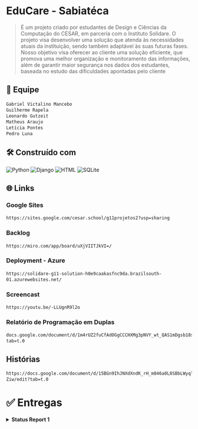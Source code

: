 # EduCare - Sabiatéca

>É um projeto criado por estudantes de Design e Ciências da Computação do CESAR, em parceria com o Instituto Solidare. O projeto visa desenvolver uma solução que atenda às necessidades atuais da instituição, sendo também adaptável às suas futuras fases.
Nosso objetivo visa oferecer ao cliente uma solução eficiente, que promova uma melhor organização e monitoramento das informações, além de garantir maior segurança nos dados dos estudantes, baseada no estudo das dificuldades apontadas pelo cliente

## 👥 Equipe

````
Gabriel Victalino Mancebo
Guilherme Rapela
Leonardo Gutzeit
Matheus Araujo
Letícia Pontes
Pedro Luna
````

## 🛠️ Construído com

![Python](https://img.shields.io/badge/Python-3776AB?style=for-the-badge&logo=python&logoColor=white) ![Django](https://img.shields.io/badge/Django-092E20?style=for-the-badge&logo=django&logoColor=white) ![HTML](https://img.shields.io/badge/HTML5-E34F26?style=for-the-badge&logo=html5&logoColor=white) ![SQLite](https://img.shields.io/badge/SQLite-07405E?style=for-the-badge&logo=sqlite&logoColor=white)

## 🌐 Links

### Google Sites
```
https://sites.google.com/cesar.school/g11projetos2?usp=sharing
```
### Backlog
```
https://miro.com/app/board/uXjVIITJkVI=/

```
### Deployment - Azure
```
https://solidare-g11-solution-h0e9caakasfnc9da.brazilsouth-01.azurewebsites.net/
```
### Screencast
```
https://youtu.be/-LLUgnR9l2o
```
### Relatório de Programação em Duplas
```
docs.google.com/document/d/1m4rUZ2fuCfAdOGgCCCHXMg3pNVY_wt_QAS1mDgsb18s/edit?tab=t.0
```
## Histórias
```
https://docs.google.com/document/d/15BGn9IhJNXdXndK_rH_m846a0L8SBbLWyqlDAfl-Ziw/edit?tab=t.0
```

# ✅ Entregas
<details>
<summary><strong> Status Report 1 </strong></summary>

## 📜 Histórias Implementadas

- Como aluno gostaria de poder contestar as faltas e desempenho.
- Como administrador gostaria de criar novos usuários como alunos, professores e patrocinadores, e alterar as informações dos alunos.

### Sobre as histórias:

>_Especialmente no desenvolvimento ágil de software, histórias (ou user stories, em inglês) são descrições breves e simples de uma funcionalidade do sistema, escritas da perspectiva do usuário final._

## Issue/Bug Tracker

- Issue 9
![image](/api/media/bug9.png)

## Feitos do Miro (Ciência da Computação)

-- Soluções simulares:
```
https://miro.com/app/board/uXjVIW45aGk=/
```



</details>
